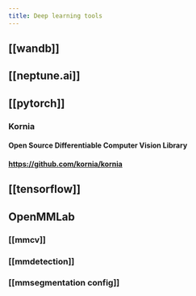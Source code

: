 ```yaml
---
title: Deep learning tools
---
```


## [[wandb]]
## [[neptune.ai]]
## [[pytorch]]
### Kornia
#### Open Source Differentiable Computer Vision Library
#### https://github.com/kornia/kornia
## [[tensorflow]]
## OpenMMLab
### [[mmcv]]
### [[mmdetection]]
### [[mmsegmentation config]]
